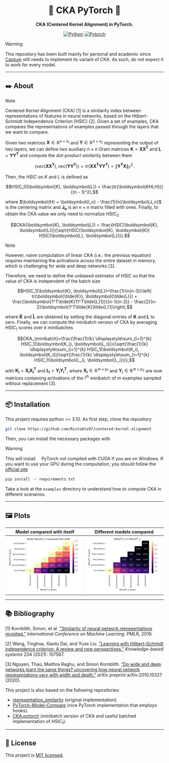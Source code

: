 <div align="center">

# :robot: CKA PyTorch :robot:
**CKA (Centered Kernel Alignment) in PyTorch.**

[![Python](https://img.shields.io/badge/Python-3776AB?style=for-the-badge&logo=python&logoColor=white)]()
[![Pytorch](https://img.shields.io/badge/PyTorch-EE4C2C?style=for-the-badge&logo=pytorch&logoColor=white)](https://github.com/pytorch/pytorch)

</div>

> [!WARNING]
> This repository has been built mainly for personal and academic since <img height="15" width="15" src="https://cdn.simpleicons.org/pytorch"/>[Captum](https://github.com/pytorch/captum) still needs to implement its variant of CKA. As such, do not expect it to work for every model.

---

## :black_nib: About
> [!NOTE]
> Centered Kernel Alignment (CKA) [1] is a similarity index between representations of features in neural networks, based on the Hilbert-Schmidt Independence Criterion (HSIC) [2]. Given a set of examples, CKA compares the representations of examples passed through the layers that we want to compare.

Given two matrices $\boldsymbol{X} \in \mathbb{R}^{n\times s_1}$ and $\boldsymbol{Y} \in \mathbb{R}^{n\times s_2}$ representing the output of two layers, we can define two auxiliary $n \times n$ Gram matrices $\boldsymbol{K}=\boldsymbol{XX^T}$ and $\boldsymbol{L}=\boldsymbol{YY^T}$ and compute the *dot-product similarity* between them

$$\langle vec(\boldsymbol{XX^T}), vec(\boldsymbol{YY^T})\rangle = tr(\boldsymbol{XX^T YY^T}) = \lVert \boldsymbol{Y^T X} \rVert_F^2.$$

Then, the $HSIC$ on $K$ and $L$ is defined as

$$HSIC_0(\boldsymbol{K}, \boldsymbol{L}) = \frac{tr(\boldsymbol{KHLH})}{(n - 1)^2},$$

where $\boldsymbol{H} = \boldsymbol{I_n} - \frac{1}{n}\boldsymbol{J_n}$ is the centering matrix and $\boldsymbol{J_n}$ is an $n \times n$ matrix filled with ones. Finally, to obtain the CKA value we only need to normalize $HSIC_0$

$$CKA(\boldsymbol{K}, \boldsymbol{L}) = \frac{HSIC(\boldsymbol{K}, \boldsymbol{L})}{\sqrt{HSIC(\boldsymbol{K}, \boldsymbol{K}) HSIC(\boldsymbol{L}, \boldsymbol{L})}}.$$

> [!NOTE]
> However, naive computation of linear CKA (i.e.: the previous equation) requires maintaining the activations across the entire dataset in memory, which is challenging for wide and deep networks [3].

Therefore, we need to define the unbiased estimator of HSIC so that the value of CKA is independent of the batch size

$$HSIC_1(\boldsymbol{K}, \boldsymbol{L})=\frac{1}{n(n-3)}\left( tr(\boldsymbol{\tilde{K}}, \boldsymbol{\tilde{L}}) + \frac{\boldsymbol{1^T\tilde{K}11^T\tilde{L}1}}{(n-1)(n-2)} - \frac{2}{n-2}\boldsymbol{1^T\tilde{K}\tilde{L}1}\right),$$

where $\boldsymbol{\tilde{K}}$ and $\boldsymbol{\tilde{L}}$ are obtained by setting the diagonal entries of $\boldsymbol{K}$ and $\boldsymbol{L}$ to zero. Finally, we can compute the minibatch version of CKA by averaging $HSIC_1$ scores over $k$ minibatches

$$CKA_{minibatch}=\frac{\frac{1}{k} \displaystyle\sum_{i=1}^{k} HSIC_1(\boldsymbol{K_i}, \boldsymbol{L_i})}{\sqrt{\frac{1}{k} \displaystyle\sum_{i=1}^{k} HSIC_1(\boldsymbol{K_i}, \boldsymbol{K_i})}\sqrt{\frac{1}{k} \displaystyle\sum_{i=1}^{k} HSIC_1(\boldsymbol{L_i}, \boldsymbol{L_i})}},$$

with $\boldsymbol{K_i}=\boldsymbol{X_iX_i^T}$ and $\boldsymbol{L_i}=\boldsymbol{Y_iY_i^T}$, where $\boldsymbol{X_i} \in \mathbb{R}^{m \times p_1}$ and $\boldsymbol{Y_i} \in \mathbb{R}^{m \times p_2}$ are now matrices containing activations of the $i^{th}$ minibatch of $m$ examples sampled without replacement [3].

---

## :package: Installation
This project requires python >= 3.10. As first step, clone the repository
```bash
git clone https://github.com/RistoAle97/centered-kernel-alignment
```
Then, you can install the necessary packages with
> [!WARNING]
> This will install <img height="15" width="15" src="https://cdn.simpleicons.org/pytorch"/>PyTorch not compiled with CUDA if you are on Windows. If you want to use your GPU during the computation, you should follow the [official site](https://pytorch.org/)
```bash
pip install -r requirements.txt
```
Take a look at the `examples` directory to understand how to compute CKA in different scenarios.

---

## :framed_picture:	Plots
Model compared with itself             |  Different models compared
:-------------------------:|:-------------------------:
![Model compared with itself](https://github.com/RistoAle97/centered-kernel-alignment/blob/main/plots/model_comparison_itself.png)  |  ![Model comparison](https://github.com/RistoAle97/centered-kernel-alignment/blob/main/plots/model_comparison.png)

---

## :books: Bibliography
[1] Kornblith, Simon, et al. ["Similarity of neural network representations revisited."](https://arxiv.org/abs/1905.00414) *International Conference on Machine Learning*. PMLR, 2019.

[2] Wang, Tinghua, Xiaolu Dai, and Yuze Liu. ["Learning with Hilbert–Schmidt independence criterion: A review and new perspectives."](https://www.sciencedirect.com/science/article/pii/S0950705121008297) *Knowledge-based systems* 234 (2021): 107567.

[3] Nguyen, Thao, Maithra Raghu, and Simon Kornblith. ["Do wide and deep networks learn the same things? uncovering how neural network representations vary with width and depth."](https://arxiv.org/abs/2010.15327) *arXiv preprint* arXiv:2010.15327 (2020).

This project is also based on the following repositories:
- [representation_similarity](https://github.com/google-research/google-research/tree/master/representation_similarity) (original implementation).
- [PyTorch-Model-Compare](https://github.com/AntixK/PyTorch-Model-Compare) (nice PyTorch implementation that employs hooks).
- [CKA.pytorch](https://github.com/numpee/CKA.pytorch) (minibatch version of CKA and useful batched implementation of $HSIC_1$).

---

## :memo: License
This project is [MIT licensed](https://github.com/RistoAle97/centered-kernel-alignment/blob/main/LICENSE).
